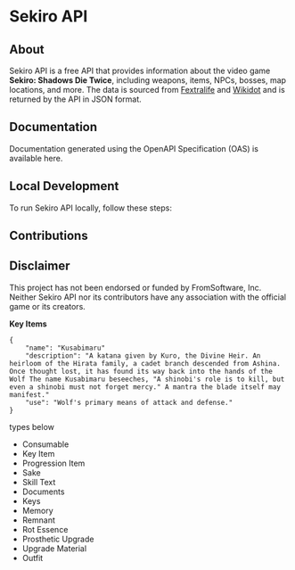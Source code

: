 # Sekiro API

## About

Sekiro API is a free API that provides information about the video game **Sekiro: Shadows Die Twice**, including weapons, items, NPCs, bosses, map locations, and more. The data is sourced from [Fextralife](https://sekiroshadowsdietwice.wiki.fextralife.com/Sekiro+Shadows+Die+Twice+Wiki) and [Wikidot](http://sekirothegame.wikidot.com/) and is returned by the API in JSON format.

## Documentation

Documentation generated using the OpenAPI Specification (OAS) is available here.

## Local Development

To run Sekiro API locally, follow these steps:

## Contributions

## Disclaimer

This project has not been endorsed or funded by FromSoftware, Inc. Neither Sekiro API nor its contributors have any association with the official game or its creators.

**Key Items**
```
{
    "name": "Kusabimaru"
    "description": "A katana given by Kuro, the Divine Heir. An heirloom of the Hirata family, a cadet branch descended from Ashina. Once thought lost, it has found its way back into the hands of the Wolf The name Kusabimaru beseeches, "A shinobi's role is to kill, but even a shinobi must not forget mercy." A mantra the blade itself may manifest."
    "use": "Wolf's primary means of attack and defense."
}

```

types below
- Consumable
- Key Item
- Progression Item
- Sake
- Skill Text
- Documents
- Keys
- Memory
- Remnant
- Rot Essence
- Prosthetic Upgrade
- Upgrade Material
- Outfit